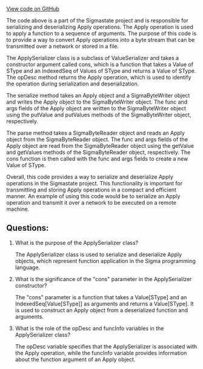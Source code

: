 [View code on GitHub](sigmastate-interpreterhttps://github.com/ScorexFoundation/sigmastate-interpreter/interpreter/shared/src/main/scala/sigmastate/serialization/ApplySerializer.scala)

The code above is a part of the Sigmastate project and is responsible for serializing and deserializing Apply operations. The Apply operation is used to apply a function to a sequence of arguments. The purpose of this code is to provide a way to convert Apply operations into a byte stream that can be transmitted over a network or stored in a file.

The ApplySerializer class is a subclass of ValueSerializer and takes a constructor argument called cons, which is a function that takes a Value of SType and an IndexedSeq of Values of SType and returns a Value of SType. The opDesc method returns the Apply operation, which is used to identify the operation during serialization and deserialization.

The serialize method takes an Apply object and a SigmaByteWriter object and writes the Apply object to the SigmaByteWriter object. The func and args fields of the Apply object are written to the SigmaByteWriter object using the putValue and putValues methods of the SigmaByteWriter object, respectively.

The parse method takes a SigmaByteReader object and reads an Apply object from the SigmaByteReader object. The func and args fields of the Apply object are read from the SigmaByteReader object using the getValue and getValues methods of the SigmaByteReader object, respectively. The cons function is then called with the func and args fields to create a new Value of SType.

Overall, this code provides a way to serialize and deserialize Apply operations in the Sigmastate project. This functionality is important for transmitting and storing Apply operations in a compact and efficient manner. An example of using this code would be to serialize an Apply operation and transmit it over a network to be executed on a remote machine.
## Questions: 
 1. What is the purpose of the ApplySerializer class?
    
    The ApplySerializer class is used to serialize and deserialize Apply objects, which represent function application in the Sigma programming language.

2. What is the significance of the "cons" parameter in the ApplySerializer constructor?
    
    The "cons" parameter is a function that takes a Value[SType] and an IndexedSeq[Value[SType]] as arguments and returns a Value[SType]. It is used to construct an Apply object from a deserialized function and arguments.

3. What is the role of the opDesc and funcInfo variables in the ApplySerializer class?
    
    The opDesc variable specifies that the ApplySerializer is associated with the Apply operation, while the funcInfo variable provides information about the function argument of an Apply object.